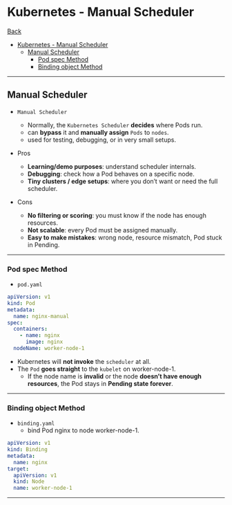 # Kubernetes - Manual Scheduler

[Back](../../index.md)

- [Kubernetes - Manual Scheduler](#kubernetes---manual-scheduler)
  - [Manual Scheduler](#manual-scheduler)
    - [Pod spec Method](#pod-spec-method)
    - [Binding object Method](#binding-object-method)

---

## Manual Scheduler

- `Manual Scheduler`

  - Normally, the `Kubernetes Scheduler` **decides** where Pods run.
  - can **bypass** it and **manually assign** `Pods` to `nodes`.
  - used for testing, debugging, or in very small setups.

- Pros

  - **Learning/demo purposes**: understand scheduler internals.
  - **Debugging**: check how a Pod behaves on a specific node.
  - **Tiny clusters / edge setups**: where you don’t want or need the full scheduler.

- Cons
  - **No filtering or scoring**: you must know if the node has enough resources.
  - **Not scalable**: every Pod must be assigned manually.
  - **Easy to make mistakes**: wrong node, resource mismatch, Pod stuck in Pending.

---

### Pod spec Method

- `pod.yaml`

```yaml
apiVersion: v1
kind: Pod
metadata:
  name: nginx-manual
spec:
  containers:
    - name: nginx
      image: nginx
  nodeName: worker-node-1
```

- Kubernetes will **not invoke** the `scheduler` at all.
- The `Pod` **goes straight** to the `kubelet` on worker-node-1.
  - If the node name is **invalid** or the node **doesn’t have enough resources**, the Pod stays in **Pending state forever**.

---

### Binding object Method

- `binding.yaml`
  - bind Pod nginx to node worker-node-1.

```yaml
apiVersion: v1
kind: Binding
metadata:
  name: nginx
target:
  apiVersion: v1
  kind: Node
  name: worker-node-1
```

---